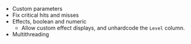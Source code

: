 - Custom parameters
- Fix critical hits and misses
- Effects, boolean and numeric
    - Allow custom effect displays, and unhardcode the `Level` column.
- Multithreading

